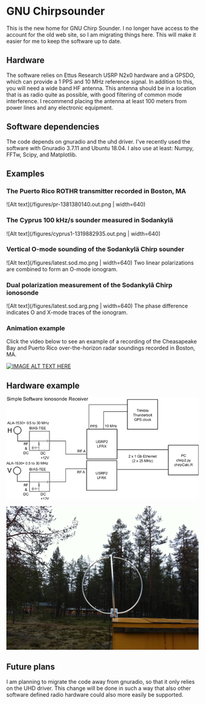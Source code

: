 # GNU Chirpsounder

This is the new home for GNU Chirp Sounder. I no longer have access to the account for the old web site, so I am migrating things here. This will make it easier for me to keep the software up to date.

## Hardware 

The software relies on Ettus Research USRP N2x0 hardware and a GPSDO, which can provide a 1 PPS and 10 MHz reference signal. In addition to this, you will need a wide band HF antenna. This antenna should be in a location that is as radio quite as possible, with good filtering of common mode interference. I recommend placing the antenna at least 100 meters from power lines and any electronic equipment. 

## Software dependencies

The code depends on gnuradio and the uhd driver. I've recently used the software with Gnuradio 3.7.11 and Ubuntu 18.04. I also use at least: Numpy, FFTw, Scipy, and Matplotlib.

## Examples

### The Puerto Rico ROTHR transmitter recorded in Boston, MA

![Alt text](/figures/pr-1381380140.out.png | width=640)

### The Cyprus 100 kHz/s sounder measured in Sodankylä

![Alt text](/figures/cyprus1-1319882935.out.png | width=640)

### Vertical O-mode sounding of the Sodankylä Chirp sounder

![Alt text](/figures/latest.sod.mo.png | width=640)
Two linear polarizations are combined to form an O-mode ionogram.

### Dual polarization measurement of the Sodankylâ Chirp ionosonde

![Alt text](/figures/latest.sod.arg.png | width=640)
The phase difference indicates O and X-mode traces of the ionogram.

### Animation example

Click the video below to see an example of a recording of the Cheasapeake Bay and Puerto Rico over-the-horizon radar soundings recorded in Boston, MA. 

[![IMAGE ALT TEXT HERE](https://img.youtube.com/vi/GJQV6eIkokA/0.jpg)](https://www.youtube.com/watch?v=GJQV6eIkokA)

## Hardware example

![Alt text](/figures/ionorf.png)

![Alt text](/figures/ant.jpg)

## Future plans

I am planning to migrate the code away from gnuradio, so that it only relies on the UHD driver. This change will be done in such a way that also other software defined radio hardware could also more easily be supported. 

